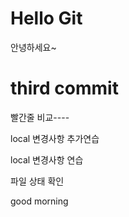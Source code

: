 # Hello Git

안녕하세요~

# third commit

빨간줄 비교----

local 변경사항 추가연습

local 변경사항 연습

파일 상태 확인

good morning
